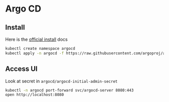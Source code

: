 # Argo CD

## Install

Here is the [official install](https://argo-cd.readthedocs.io/en/stable/getting_started/) docs

```sh
kubectl create namespace argocd
kubectl apply -n argocd -f https://raw.githubusercontent.com/argoproj/argo-cd/stable/manifests/install.yaml
```

## Access UI

Look at secret in `argocd/argocd-initial-admin-secret`

```sh
kubectl -n argocd port-forward svc/argocd-server 8080:443
open http://localhost:8080
```
